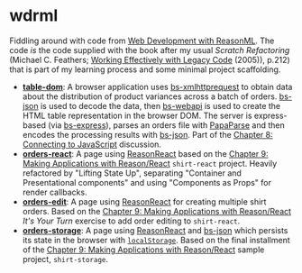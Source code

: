 # wdrml

Fiddling around with code from [Web Development with ReasonML](https://pragprog.com/book/reasonml/web-development-with-reasonml). The code _is_ the code supplied with the book after my usual _Scratch Refactoring_ (Michael C. Feathers; [Working Effectively with Legacy Code](http://www.informit.com/store/working-effectively-with-legacy-code-9780131177055) (2005)), p.212) that is part of my learning process and some minimal project scaffolding.

* **[table-dom](table-dom/README.md)**: A browser application uses [bs-xmlhttprequest](https://github.com/stefanduberg/bs-xmlhttprequest) to obtain data about the distribution of product variances across a batch of orders. [bs-json](https://github.com/glennsl/bs-json) is used to decode the data, then [bs-webapi](https://github.com/reasonml-community/bs-webapi-incubator) is used to create the HTML table representation in the browser DOM. The server is express-based (via [bs-express](https://github.com/reasonml-community/bs-express)), parses an orders file with [PapaParse](https://github.com/mholt/PapaParse) and then encodes the processing results with [bs-json](https://github.com/glennsl/bs-json). Part of the [Chapter 8: Connecting to JavaScript](https://pragprog.com/book/reasonml/web-development-with-reasonml#toc) discussion.
* **[orders-react](orders-react/README.md)**: A page using [ReasonReact](https://reasonml.github.io/reason-react/) based on the [Chapter 9: Making Applications with Reason/React](https://pragprog.com/book/reasonml/web-development-with-reasonml#toc) `shirt-react` project. Heavily refactored by "Lifting State Up", separating "Container and Presentational components" and using "Components as Props" for render callbacks.
* **[orders-edit](orders-edit/README.md)**: A page using [ReasonReact](https://reasonml.github.io/reason-react/) for creating multiple shirt orders. Based on the [Chapter 9: Making Applications with Reason/React](https://pragprog.com/book/reasonml/web-development-with-reasonml#toc) _It's Your Turn_ exercise to add order editing to `shirt-react`.
* **[orders-storage](orders-storage/README.md)**: A page using [ReasonReact](https://reasonml.github.io/reason-react/) and [bs-json](https://github.com/glennsl/bs-json) which persists its state in the browser with [`localStorage`](https://developer.mozilla.org/en-US/docs/Web/API/Window/localStorage). Based on the final installment of the [Chapter 9: Making Applications with Reason/React](https://pragprog.com/book/reasonml/web-development-with-reasonml#toc) sample project, `shirt-storage`.
